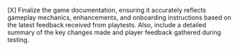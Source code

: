 [X] Finalize the game documentation, ensuring it accurately reflects gameplay mechanics, enhancements, and onboarding instructions based on the latest feedback received from playtests. Also, include a detailed summary of the key changes made and player feedback gathered during testing.
